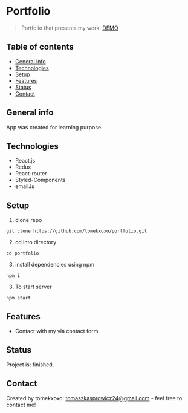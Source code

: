 # Portfolio
> Portfolio that presents my work.
>[DEMO](https://tomekxoxo.github.io/portfolio/)

## Table of contents
* [General info](#general-info)
* [Technologies](#technologies)
* [Setup](#setup)
* [Features](#features)
* [Status](#status)
* [Contact](#contact)

## General info
App was created for learning purpose.

## Technologies
* React.js
* Redux
* React-router
* Styled-Components
* emailJs

## Setup
1. clone repo   
```
git clone https://github.com/tomekxoxo/portfolio.git
```

2. cd into directory   
```
cd portfolio
```

3. install dependencies using npm 
```
npm i
```
3. To start server
```
npm start
```

## Features
* Contact with my via contact form.

## Status
Project is: finished.

## Contact
Created by tomekxoxo: <tomaszkasprowicz24@gmail.com> - feel free to contact me!
